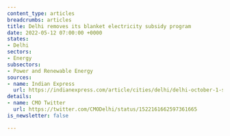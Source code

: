 ```yaml
---
content_type: articles
breadcrumbs: articles
title: Delhi removes its blanket electricity subsidy program
date: 2022-05-12 07:00:00 +0000
states:
- Delhi
sectors:
- Energy
subsectors:
- Power and Renewable Energy
sources:
- name: Indian Express
  url: https://indianexpress.com/article/cities/delhi/delhi-october-1-subsidy-in-electricity-only-to-those-who-ask-cm-7902951/
details:
- name: CMO Twitter
  url: https://twitter.com/CMODelhi/status/1522161662597361665
is_newsletter: false

---
```

